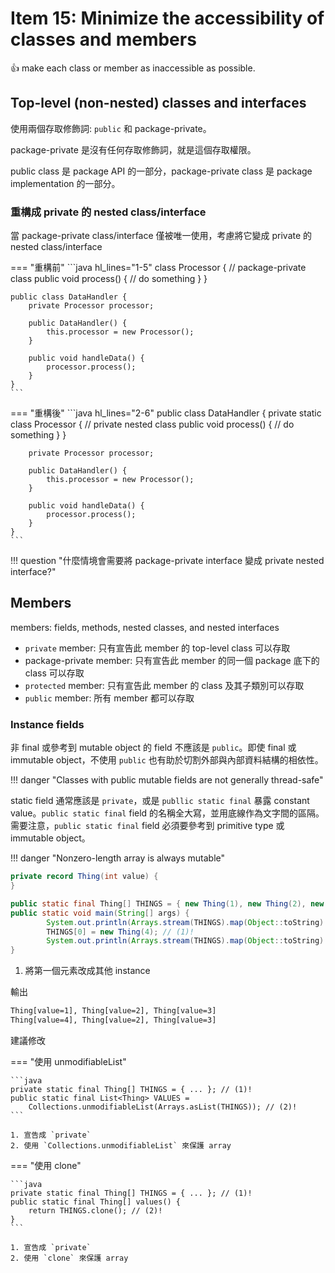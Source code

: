 # Item 15: Minimize the accessibility of classes and members

👍 make each class or member as inaccessible as possible.

## Top-level (non-nested) classes and interfaces

使用兩個存取修飾詞: `public` 和 package-private。

package-private 是沒有任何存取修飾詞，就是這個存取權限。

public class 是 package API 的一部分，package-private class 是 package implementation 的一部分。

### 重構成 private 的 nested class/interface

當 package-private class/interface 僅被唯一使用，考慮將它變成 private 的 nested class/interface

=== "重構前"
    ```java hl_lines="1-5"
    class Processor { // package-private class
        public void process() {
            // do something
        }
    }

    public class DataHandler {
        private Processor processor;

        public DataHandler() {
            this.processor = new Processor();
        }

        public void handleData() {
            processor.process();
        }
    }
    ```

=== "重構後"
    ```java hl_lines="2-6"
    public class DataHandler {
        private static class Processor { // private nested class
            public void process() {
                // do something
            }
        }

        private Processor processor;

        public DataHandler() {
            this.processor = new Processor();
        }

        public void handleData() {
            processor.process();
        }
    }
    ```

!!! question "什麼情境會需要將 package-private interface 變成 private nested interface?"

## Members

members: fields, methods, nested classes, and nested interfaces

- `private` member: 只有宣告此 member 的 top-level class 可以存取
- package-private member: 只有宣告此 member 的同一個 package 底下的 class 可以存取
- `protected` member: 只有宣告此 member 的 class 及其子類別可以存取
- `public` member: 所有 member 都可以存取

### Instance fields

非 final 或參考到 mutable object 的 field 不應該是 `public`。即使 final 或 immutable object，不使用 `public` 也有助於切割外部與內部資料結構的相依性。

!!! danger "Classes with public mutable fields are not generally thread-safe"

static field 通常應該是 `private`，或是 `publlic static final` 暴露 constant value。`public static final` field 的名稱全大寫，並用底線作為文字間的區隔。需要注意，`public static final` field 必須要參考到 primitive type 或 immutable object。

!!! danger "Nonzero-length array is always mutable"

```java
private record Thing(int value) {
}

public static final Thing[] THINGS = { new Thing(1), new Thing(2), new Thing(3)};
public static void main(String[] args) {
        System.out.println(Arrays.stream(THINGS).map(Object::toString).collect(Collectors.joining(", ")));
        THINGS[0] = new Thing(4); // (1)!
        System.out.println(Arrays.stream(THINGS).map(Object::toString).collect(Collectors.joining(", ")));
}
```

1. 將第一個元素改成其他 instance

輸出

```html
Thing[value=1], Thing[value=2], Thing[value=3]
Thing[value=4], Thing[value=2], Thing[value=3]
```

建議修改

=== "使用 unmodifiableList"

    ```java
    private static final Thing[] THINGS = { ... }; // (1)!
    public static final List<Thing> VALUES =
        Collections.unmodifiableList(Arrays.asList(THINGS)); // (2)!
    ```

    1. 宣告成 `private`
    2. 使用 `Collections.unmodifiableList` 來保護 array
 
=== "使用 clone"

    ```java
    private static final Thing[] THINGS = { ... }; // (1)!
    public static final Thing[] values() {
        return THINGS.clone(); // (2)!
    }
    ```

    1. 宣告成 `private`
    2. 使用 `clone` 來保護 array
